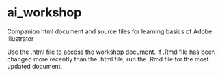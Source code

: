 # ai_workshop
Companion html document and source files for learning basics of Adobe Illustrator

Use the .html file to access the workshop document. If .Rmd file has been changed more recently than the .html file, run the .Rmd file for the most updated document.
